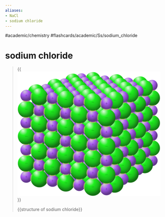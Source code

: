 ```yaml
---
aliases:
- NaCl
- sodium chloride
---
```


#academic/chemistry #flashcards/academic/Ss/sodium_chloride

# sodium chloride

> {{![structure of sodium chloride](../attachments/NaCl%20bonds.svg)}}
>
> {{structure of sodium chloride}} <!--SR:!2023-04-09,4,270!2023-04-09,4,270-->
